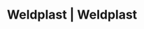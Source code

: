 ---
Filename: "eshop-products-variant145"
Link: "file:/Users/vinayakpatel/Downloads/www.weldplast.cz/eshop_products_compare/add/eshop-products-variant145"
product_name: "null"
product_id: "null"
title: "Weldplast | Weldplast"
product_desc: ""
product_specs: ""
product_downloads: ""
href: ""
p_desc_2: ""
accessories: ""
similar_products: ""
---